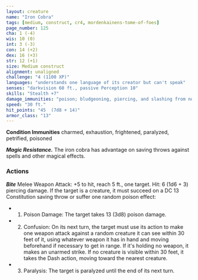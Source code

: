 ```yaml
---
layout: creature
name: "Iron Cobra"
tags: [medium, construct, cr4, mordenkainens-tome-of-foes]
page_number: 125
cha: 1 (-4)
wis: 10 (0)
int: 3 (-3)
con: 14 (+2)
dex: 16 (+3)
str: 12 (+1)
size: Medium construct
alignment: unaligned
challenge: "4 (1100 XP)"
languages: "understands one language of its creator but can't speak"
senses: "darkvision 60 ft., passive Perception 10"
skills: "Stealth +7"
damage_immunities: "poison; bludgeoning, piercing, and slashing from nonmagical attacks that aren't adamantine"
speed: "30 ft."
hit_points: "45  (7d8 + 14)"
armor_class: "13"
---
```


**Condition Immunities** charmed, exhaustion, frightened, paralyzed, petrified, poisoned

***Magic Resistance.*** The iron cobra has advantage on saving throws against spells and other magical effects.

### Actions

***Bite*** Melee Weapon Attack: +5 to hit, reach 5 ft., one target. Hit: 6 (1d6 + 3) piercing damage. If the target is a creature, it must succeed on a DC 13 Constitution saving throw or suffer one random poison effect:
* 1. Poison Damage: The target takes 13 (3d8) poison damage.
* 2. Confusion: On its next turn, the target must use its action to make one weapon attack against a random creature it can see within 30 feet of it, using whatever weapon it has in hand and moving beforehand if necessary to get in range. If it's holding no weapon, it makes an unarmed strike. If no creature is visible within 30 feet, it takes the Dash action, moving toward the nearest creature.
* 3. Paralysis: The target is paralyzed until the end of its next turn.